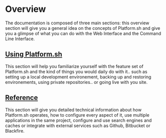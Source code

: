 # Overview

The documentation is composed of three main sections: this overview section will give you a general idea on the concepts of Platform.sh and give you a glimpse of what you can do with the Web Interface and the Command Line Interface.

## [Using Platform.sh](/using/)

This section will help you familiarize yourself with the feature set of Platform.sh
and the kind of things you would daily do with it.. such as setting up a local
development environement, backing up and restoring environements, using private
repositories.. or going live with you site.

## [Reference](/reference/)

This section will give you detailed technical information about how Platform.sh
operates, how to configure every aspect of it, use multiple applications in the 
same project, configure and use search engines and caches or integrate with external
services such as Github, Bitbucket or Blackfire.